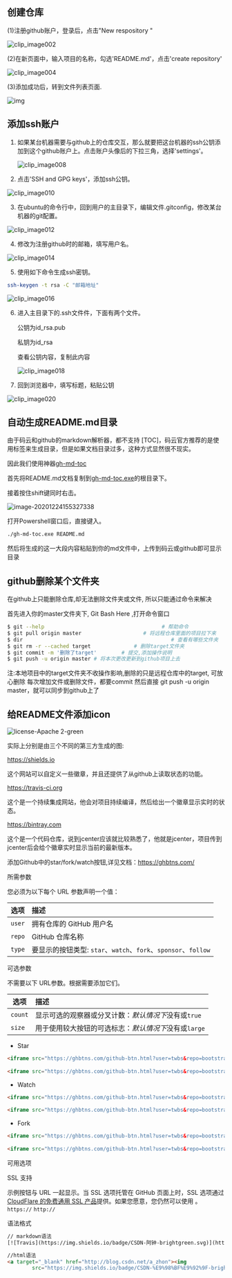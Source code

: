 ## 创建仓库

(1)注册github账户，登录后，点击"New respository "

![clip_image002](https://gitee.com/zgf1366/pic_store/raw/master/img/20210107013026.png)

(2)在新页面中，输入项目的名称，勾选'README.md'，点击'create repository'

![clip_image004](https://gitee.com/zgf1366/pic_store/raw/master/img/20210107013046.png)

(3)添加成功后，转到文件列表页面.

![img](https://gitee.com/zgf1366/pic_store/raw/master/img/20210107012943.png)

## 添加ssh账户

1. 如果某台机器需要与github上的仓库交互，那么就要把这台机器的ssh公钥添加到这个github账户上。点击账户头像后的下拉三角，选择'settings'。

   ![clip_image008](https://gitee.com/zgf1366/pic_store/raw/master/img/20210107013156.png)

2. 点击'SSH and GPG keys'，添加ssh公钥。

![clip_image010](https://gitee.com/zgf1366/pic_store/raw/master/img/20210107013228.png)

3. 在ubuntu的命令行中，回到用户的主目录下，编辑文件.gitconfig，修改某台机器的git配置。

![clip_image012](https://gitee.com/zgf1366/pic_store/raw/master/img/20210107013329.png)

4. 修改为注册github时的邮箱，填写用户名。

![clip_image014](https://gitee.com/zgf1366/pic_store/raw/master/img/20210107013407.png)

5. 使用如下命令生成ssh密钥。

```bash
ssh-keygen -t rsa -C "邮箱地址"
```

![clip_image016](https://gitee.com/zgf1366/pic_store/raw/master/img/20210107013448.png)

6. 进入主目录下的.ssh文件件，下面有两个文件。

   公钥为id_rsa.pub

   私钥为id_rsa

   查看公钥内容，复制此内容

   ![clip_image018](https://gitee.com/zgf1366/pic_store/raw/master/img/20210107013522.png)

7. 回到浏览器中，填写标题，粘贴公钥

![clip_image020](https://gitee.com/zgf1366/pic_store/raw/master/img/20210107013547.png)

## 自动生成README.md目录

由于码云和github的markdown解析器，都不支持 [TOC]，码云官方推荐的是使用<a>标签来生成目录，但是如果文档目录过多，这种方式显然很不现实。

因此我们使用神器[gh-md-toc](https://github.com/ekalinin/github-markdown-toc.go/releases)

首先将README.md文档复制到[gh-md-toc.exe](./gh-md-toc.exe)的根目录下。

接着按住shift键同时右击。

![image-20201224155327338](https://gitee.com/zgf1366/pic_store/raw/master/img/20210107012509.png)

打开Powershell窗口后，直接键入。

```bash
./gh-md-toc.exe README.md
```

然后将生成的这一大段内容粘贴到你的md文件中，上传到码云或github即可显示目录

## github删除某个文件夹

在github上只能删除仓库,却无法删除文件夹或文件, 所以只能通过命令来解决

首先进入你的master文件夹下, Git Bash Here ,打开命令窗口

```bash
$ git --help                                      # 帮助命令
$ git pull origin master                    # 将远程仓库里面的项目拉下来
$ dir                                                # 查看有哪些文件夹
$ git rm -r --cached target              # 删除target文件夹
$ git commit -m '删除了target'        # 提交,添加操作说明
$ git push -u origin master # 将本次更改更新到github项目上去
```

注:本地项目中的target文件夹不收操作影响,删除的只是远程仓库中的target, 可放心删除
每次增加文件或删除文件，都要commit 然后直接 git push -u origin master，就可以同步到github上了

## 给README文件添加icon

![license-Apache 2-green](https://gitee.com/zgf1366/pic_store/raw/master/img/20210107012640.svg)

实际上分别是由三个不同的第三方生成的图:

https://shields.io

这个网站可以自定义一些徽章，并且还提供了从github上读取状态的功能。

https://travis-ci.org

这个是一个持续集成网站，他会对项目持续编译，然后给出一个徽章显示实时的状态。

https://bintray.com

这个是一个代码仓库，说到jcenter应该就比较熟悉了，他就是jcenter，项目传到jcenter后会给个徽章实时显示当前的最新版本。



添加Github中的star/fork/watch按钮,详见文档：https://ghbtns.com/

所需参数

您必须为以下每个 URL 参数声明一个值：

| 选项   | 描述                                                         |
| ------ | :----------------------------------------------------------- |
| `user` | 拥有仓库的 GitHub 用户名                                     |
| `repo` | GitHub 仓库名称                                              |
| `type` | 要显示的按钮类型: `star`、`watch`、`fork`、`sponsor`、`follow` |

可选参数

不需要以下 URL参数。根据需要添加它们。

| 选项    | 描述                                                  |
| ------- | :---------------------------------------------------- |
| `count` | 显示可选的观察器或分叉计数：*默认情况下*没有或`true`  |
| `size`  | 用于使用较大按钮的可选标志：*默认情况下*没有或`large` |

- Star

```html
<iframe src="https://ghbtns.com/github-btn.html?user=twbs&repo=bootstrap&type=star&count=true&size=large" frameborder="0" scrolling="0" width="170" height="30" title="GitHub"></iframe>
 
<iframe src="https://ghbtns.com/github-btn.html?user=twbs&repo=bootstrap&type=star&count=true" frameborder="0" scrolling="0" width="150" height="20" title="GitHub"></iframe>
```

- Watch

```html
<iframe src="https://ghbtns.com/github-btn.html?user=twbs&repo=bootstrap&type=watch&count=true&size=large&v=2" frameborder="0" scrolling="0" width="170" height="30" title="GitHub"></iframe>
 
<iframe src="https://ghbtns.com/github-btn.html?user=twbs&repo=bootstrap&type=watch&count=true&v=2" frameborder="0" scrolling="0" width="150" height="20" title="GitHub"></iframe>
```

- Fork

```html
<iframe src="https://ghbtns.com/github-btn.html?user=twbs&repo=bootstrap&type=fork&count=true&size=large" frameborder="0" scrolling="0" width="170" height="30" title="GitHub"></iframe>
 
<iframe src="https://ghbtns.com/github-btn.html?user=twbs&repo=bootstrap&type=fork&count=true" frameborder="0" scrolling="0" width="150" height="20" title="GitHub"></iframe>
```

可用选项

SSL 支持

示例按钮与 URL 一起显示。当 SSL 选项托管在 GitHub 页面上时，SSL 选项通过[CloudFlare 的免费通用 SSL 产品](https://blog.cloudflare.com/introducing-universal-ssl/)提供。如果您愿意，您仍然可以使用 。`https://` `http://`

语法格式

```html
// markdown语法
[![Travis](https://img.shields.io/badge/CSDN-阿钟-brightgreen.svg)](http://blog.csdn.net/a_zhon)

//html语法
<a target="_blank" href="http://blog.csdn.net/a_zhon"><img
        src="https://img.shields.io/badge/CSDN-%E9%98%BF%E9%92%9F-brightgreen.svg"></a>
```

